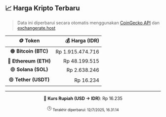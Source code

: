 

<!-- HARGA_KRIPTO -->
## 📈 Harga Kripto Terbaru

> Data ini diperbarui secara otomatis menggunakan [CoinGecko API](https://www.coingecko.com/) dan [exchangerate.host](https://exchangerate.host/)

<div align="center">

| 🪙 Token | 💰 Harga (IDR) |
|:------:|---------------:|
| 🟠 **Bitcoin (BTC)**   | Rp 1.915.474.716 |
| 🔵 **Ethereum (ETH)**  | Rp 48.199.515 |
| 🟣 **Solana (SOL)**    | Rp 2.638.246 |
| 🟢 **Tether (USDT)**   | Rp 16.234 |

---

💱 **Kurs Rupiah (USD → IDR)**: Rp 16.235

🕒 <sub>Terakhir diperbarui: 12/7/2025, 16.31.14</sub>

</div>
<!-- /HARGA_KRIPTO -->